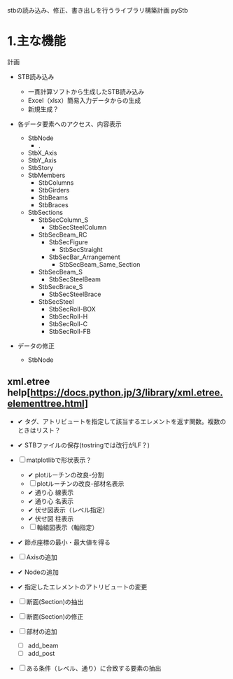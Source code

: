 stbの読み込み、修正、書き出しを行うライブラリ構築計画
pyStb

# 1.主な機能
計画
* STB読み込み
  * 一貫計算ソフトから生成したSTB読み込み
  * Excel（xlsx）簡易入力データからの生成
  * 新規生成？
* 各データ要素へのアクセス、内容表示
  * StbNode
    * .
  * StbX_Axis
  * StbY_Axis
  * StbStory
  * StbMembers
    * StbColumns
    * StbGirders
    * StbBeams
    * StbBraces
  * StbSections
    * StbSecColumn_S
      * StbSecSteelColumn
    * StbSecBeam_RC
      * StbSecFigure
        * StbSecStraight
      * StbSecBar_Arrangement
        * StbSecBeam_Same_Section
    * StbSecBeam_S
      * StbSecSteelBeam
    * StbSecBrace_S
      * StbSecSteelBrace
    * StbSecSteel
      * StbSecRoll-BOX
      * StbSecRoll-H
      * StbSecRoll-C
      * StbSecRoll-FB
      
* データの修正
  * StbNode

xml.etree help[https://docs.python.jp/3/library/xml.etree.elementtree.html]
-----
* ✔ タグ、アトリビュートを指定して該当するエレメントを返す関数。複数のときはリスト？
* ✔ STBファイルの保存(tostringでは改行がLF？)
* ☐ matplotlibで形状表示？
  * ✔ plotルーチンの改良-分割
  * ☐ plotルーチンの改良-部材名表示
  * ✔ 通り心 線表示
  * ✔ 通り心 名表示
  * ✔ 伏せ図表示（レベル指定）
  * ✔ 伏せ図 柱表示
  * ☐ 軸組図表示（軸指定）
  
* ✔ 節点座標の最小・最大値を得る
* ☐ Axisの追加
* ✔ Nodeの追加
* ✔ 指定したエレメントのアトリビュートの変更
* ☐ 断面(Section)の抽出
* ☐ 断面(Section)の修正
* ☐ 部材の追加
  * ☐ add_beam
  * ☐ add_post
* ☐ ある条件（レベル、通り）に合致する要素の抽出









